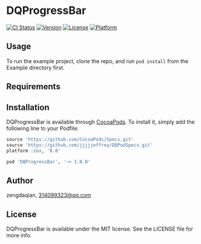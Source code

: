 # DQProgressBar

[![CI Status](http://img.shields.io/travis/zengdaqian/DQProgressBar.svg?style=flat)](https://travis-ci.org/zengdaqian/DQProgressBar)
[![Version](https://img.shields.io/cocoapods/v/DQProgressBar.svg?style=flat)](http://cocoapods.org/pods/DQProgressBar)
[![License](https://img.shields.io/cocoapods/l/DQProgressBar.svg?style=flat)](http://cocoapods.org/pods/DQProgressBar)
[![Platform](https://img.shields.io/cocoapods/p/DQProgressBar.svg?style=flat)](http://cocoapods.org/pods/DQProgressBar)

## Usage

To run the example project, clone the repo, and run `pod install` from the Example directory first.

## Requirements

## Installation

DQProgressBar is available through [CocoaPods](http://cocoapods.org). To install
it, simply add the following line to your Podfile:

```ruby
source 'https://github.com/CocoaPods/Specs.git'
source 'https://github.com/jjjjjeffrey/DQPodSpecs.git'
platform :ios, '8.0'

pod 'DQProgressBar', '~> 1.0.0'
```

## Author

zengdaqian, 314099323@qq.com

## License

DQProgressBar is available under the MIT license. See the LICENSE file for more info.
